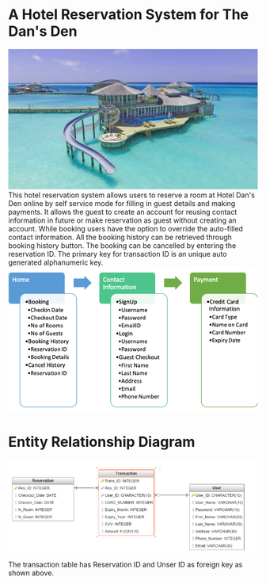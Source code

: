 # A Hotel Reservation System for The Dan's Den 
![Hotel Dan's Den](sonevajani.jpg)
This hotel reservation system allows users to reserve a room at Hotel Dan's Den online by self service mode for filling in guest details and making payments.
It allows the guest to create an account for reusing contact information in future or make reservation as guest without creating an account. While booking users have the option to override the auto-filled contact information. 
All the booking history can be retrieved through booking history button.
The booking can be cancelled by entering the reservation ID.
The primary key for transaction ID is an unique auto generated alphanumeric key.
![Screen Flow](screenFlow.png)

# Entity Relationship Diagram 
![E R Diagram](ERD.PNG)
The transaction table has Reservation ID and Unser ID as foreign key as shown above.
